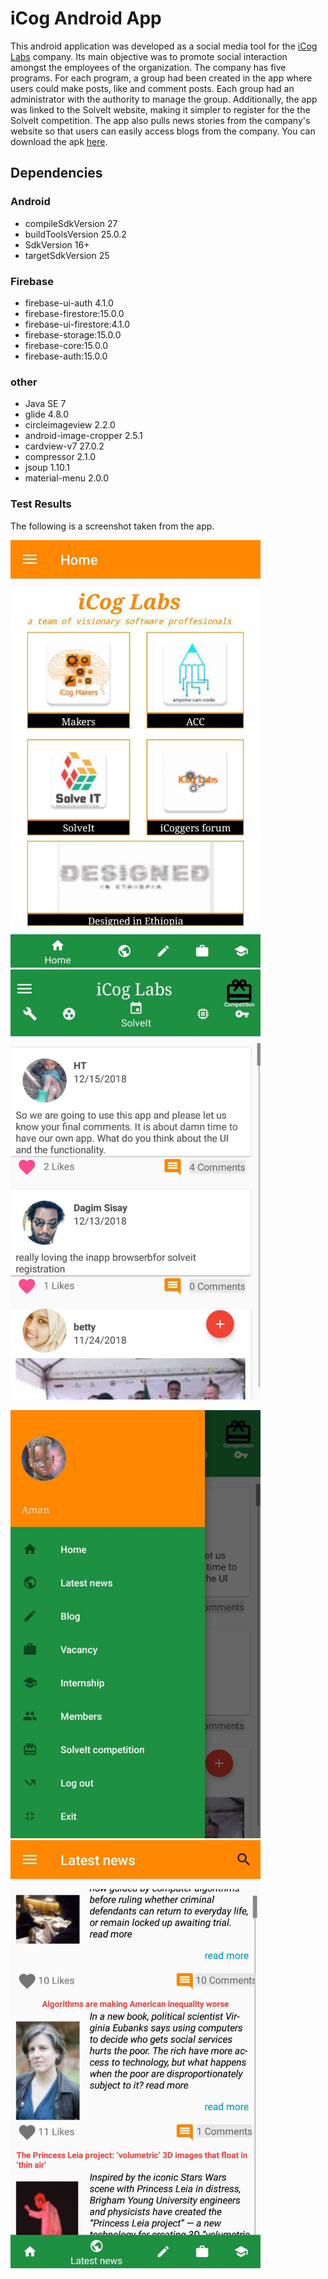 # iCog Android App

This android application was developed as a social media tool for the [iCog Labs](https://icog-labs.com/) company. Its main objective was to promote social interaction amongst the employees of the organization. The company has five programs. For each program, a group had been created in the app where users could make posts, like and comment posts. Each group had an administrator with the authority to manage the group. Additionally, the app was linked to the SolveIt website, making it simpler to register for the the SolveIt competition. The app also pulls news stories from the company's website  so that users can easily access blogs from the company. You can download the apk [here](https://drive.google.com/file/d/1JlnJi6vZAmMckVu8xS-lEzZn6W94l8-7/view?usp=sharing).

## Dependencies
### Android
* compileSdkVersion 27
* buildToolsVersion 25.0.2
* SdkVersion 16+
* targetSdkVersion 25

### Firebase
* firebase-ui-auth 4.1.0
* firebase-firestore:15.0.0
* firebase-ui-firestore:4.1.0
* firebase-storage:15.0.0
* firebase-core:15.0.0
* firebase-auth:15.0.0

### other
* Java SE 7
* glide 4.8.0
* circleimageview 2.2.0
* android-image-cropper 2.5.1
* cardview-v7 27.0.2
* compressor 2.1.0
* jsoup 1.10.1
* material-menu 2.0.0


### Test Results
The following is a screenshot taken from the app. 

<img src="images/img0.jpg" alt="drawing" width="400"/> <img src="images/img1.jpg" alt="drawing" width="400"/>

<img src="images/img2.jpg" alt="drawing" width="400"/> <img src="images/img3.jpg" alt="drawing" width="400"/>

